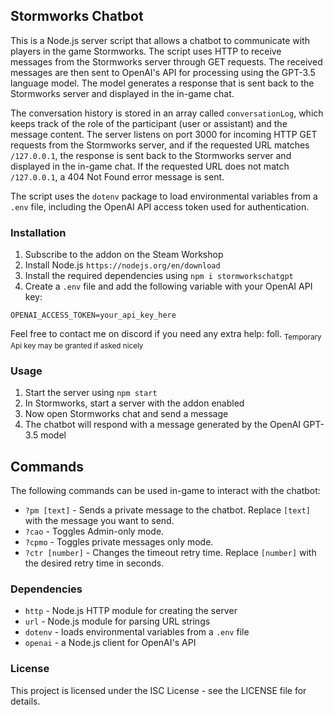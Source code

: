 ## Stormworks Chatbot

This is a Node.js server script that allows a chatbot to communicate with players in the game Stormworks. The script uses HTTP to receive messages from the Stormworks server through GET requests. The received messages are then sent to OpenAI's API for processing using the GPT-3.5 language model. The model generates a response that is sent back to the Stormworks server and displayed in the in-game chat. 

The conversation history is stored in an array called `conversationLog`, which keeps track of the role of the participant (user or assistant) and the message content. The server listens on port 3000 for incoming HTTP GET requests from the Stormworks server, and if the requested URL matches `/127.0.0.1`, the response is sent back to the Stormworks server and displayed in the in-game chat. If the requested URL does not match `/127.0.0.1`, a 404 Not Found error message is sent. 

The script uses the `dotenv` package to load environmental variables from a `.env` file, including the OpenAI API access token used for authentication.

### Installation

1. Subscribe to the addon on the Steam Workshop
2. Install Node.js `https://nodejs.org/en/download`
3. Install the required dependencies using `npm i stormworkschatgpt`
4. Create a `.env` file and add the following variable with your OpenAI API key: 

```
OPENAI_ACCESS_TOKEN=your_api_key_here
```
Feel free to contact me on discord if you need any extra help: foll.
<sub>Temporary Api key may be granted if asked nicely</sub>

### Usage

1. Start the server using `npm start`
2. In Stormworks, start a server with the addon enabled
3. Now open Stormworks chat and send a message
4. The chatbot will respond with a message generated by the OpenAI GPT-3.5 model

## Commands

The following commands can be used in-game to interact with the chatbot:

- `?pm [text]` - Sends a private message to the chatbot. Replace `[text]` with the message you want to send.
- `?cao` - Toggles Admin-only mode.
- `?cpmo` - Toggles private messages only mode.
- `?ctr [number]` - Changes the timeout retry time. Replace `[number]` with the desired retry time in seconds. 

### Dependencies

- `http` - Node.js HTTP module for creating the server
- `url` - Node.js module for parsing URL strings
- `dotenv` - loads environmental variables from a `.env` file
- `openai` - a Node.js client for OpenAI's API

### License

This project is licensed under the ISC License - see the LICENSE file for details.
